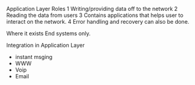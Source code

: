 Application Layer
Roles 
1 Writing/providing data off to the network 
2 Reading the data from users
3 Contains applications that helps user to interact on the network.
4 Error handling and recovery can also be done.

Where it exists 
End systems only.

Integration in Application Layer
- instant msging
- WWW
- Voip
- Email 

